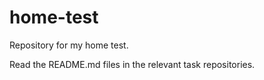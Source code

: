 # home-test
Repository for my home test.

Read the README.md files in the relevant task repositories.